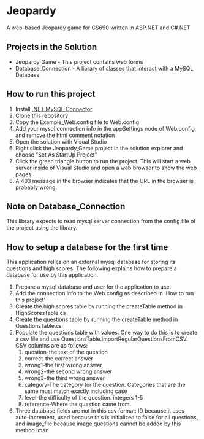 # Jeopardy

A web-based Jeopardy game for CS690 written in ASP.NET and C#.NET

## Projects in the Solution
- Jeopardy_Game - This project contains web forms 
- Database_Connection - A library of classes that interact with a MySQL Database
 
## How to run this project
1. Install [.NET MySQL Connector](https://dev.mysql.com/downloads/connector/net/)
1. Clone this repository
1. Copy the Example_Web.config file to Web.config
1. Add your mysql connection info in the appSettings node of Web.config and remove the html comment notation
1. Open the solution with Visual Studio
1. Right click the Jeopardy_Game project in the solution explorer and choose "Set As StartUp Project"
1. Click the green triangle button to run the project. This will start a web server inside of Visual Studio and open a web browser to show the web pages.
1. A 403 message in the browser indicates that the URL in the browser is probably wrong.

## Note on Database_Connection
This library expects to read mysql server connection from the config file of the project using the library.

## How to setup a database for the first time
This application relies on an external mysql database for storing its questions and high scores. The following explains how to prepare a database for use by this application.
1. Prepare a mysql database and user for the application to use.
1. Add the connection info to the Web.config as described in 'How to run this project'
1. Create the high scores table by running the createTable method in HighScoresTable.cs
1. Create the questions table by running the createTable method in QuestionsTable.cs
1. Populate the questions table with values. One way to do this is to create a csv file and use QuestionsTable.importRegularQuestionsFromCSV. CSV columns are as follows:
	1. question-the text of the question
	1. correct-the correct answer
	1. wrong1-the first wrong answer
	1. wrong2-the second wrong answer
	1. wrong3-the third wrong answer
	1. category-The category for the question. Categories that are the same must match exactly including case
	1. level-the difficulty of the question. integers 1-5
	1. reference-Where the question came from.
1. Three database fields are not in this csv format: ID because it uses auto-increment, used because this is initialized to false for all questions, and image_file because image questions cannot be added by this method.Iman
